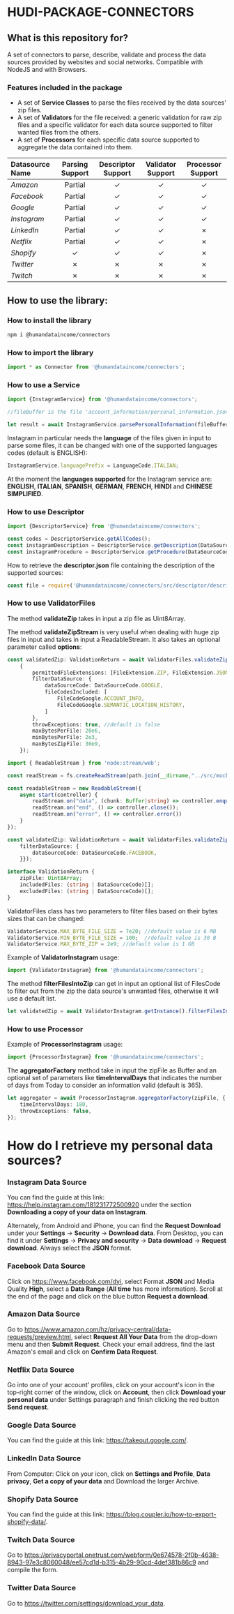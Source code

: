 # HUDI-PACKAGE-CONNECTORS

## What is this repository for?
A set of connectors to parse, describe, validate and process the data sources provided by websites and social networks. Compatible with NodeJS and with Browsers.

### Features included in the package
- A set of **Service Classes** to parse the files received by the data sources' zip files.
- A set of **Validators** for the file received: a generic validation for raw zip files and a specific validator for each data source supported to filter wanted files from the others.
- A set of **Processors** for each specific data source supported to aggregate the data contained into them.


| Datasource Name | Parsing Support | Descriptor Support |  Validator Support   |    Processor Support    |
|:----------------|:---------------:|:------------------:|:--------------------:|:-----------------------:|
| *Amazon*        |     Partial     |      &check;       |       &check;        |         &check;         |
| *Facebook*      |     Partial     |      &check;       |       &check;        |         &check;         |
| *Google*        |     Partial     |      &check;       |       &check;        |         &check;         |
| *Instagram*     |     Partial     |      &check;       |       &check;        |         &check;         |
| *LinkedIn*      |     Partial     |      &check;       |       &check;        |         &cross;         |
| *Netflix*       |     Partial     |      &check;       |       &check;        |         &cross;         |
| *Shopify*       |     &check;     |      &check;       |       &check;        |         &cross;         |
| *Twitter*       |     &cross;     |      &cross;       |       &cross;        |         &cross;         |
| *Twitch*        |     &cross;     |      &cross;       |       &cross;        |         &cross;         |

## How to use the library:
### How to install the library
```sh
npm i @humandataincome/connectors
```
### How to import the library
```ts
import * as Connector from '@humandataincome/connectors';
```

### How to use a Service
```ts
import {InstagramService} from '@humandataincome/connectors';
```
```ts
//fileBuffer is the file 'account_information/personal_information.json' into the Instagram data source, as Buffer

let result = await InstagramService.parsePersonalInformation(fileBuffer);
```
Instagram in particular needs the **language** of the files given in input to parse some files, it can be changed with one of the supported languages codes (default is ENGLISH):
```ts
InstagramService.languagePrefix = LanguageCode.ITALIAN;
```
At the moment the **languages supported** for the Instagram service are: **ENGLISH**, **ITALIAN**, **SPANISH**, **GERMAN**, **FRENCH**, **HINDI** and **CHINESE SIMPLIFIED**.


### How to use Descriptor
```ts
import {DescriptorService} from '@humandataincome/connectors';
```
```ts
const codes = DescriptorService.getAllCodes();
const instagramDescription = DescriptorService.getDescription(DataSourceCode.INSTAGRAM);
const instagramProcedure = DescriptorService.getProcedure(DataSourceCode.SHOPIFY_CUSTOMERS, LanguageCode.ENGLISH, RetrievingProcedureType.DESKTOP);
```
How to retrieve the **descriptor.json** file containing the description of the supported sources:
```ts
const file = require('@humandataincome/connectors/src/descriptor/descriptor.json');
```

### How to use ValidatorFiles
The method **validateZip** takes in input a zip file as Uint8Array.

The method **validateZipStream** is very useful when dealing with huge zip files in input and takes in input a ReadableStream.
It also takes an optional parameter called **options**:
```ts
const validatedZip: ValidationReturn = await ValidatorFiles.validateZip(zipFile,
    {
        permittedFileExtensions: [FileExtension.ZIP, FileExtension.JSON, FileExtension.CSV, FileExtension.HTML],
        filterDataSource: {
            dataSourceCode: DataSourceCode.GOOGLE,
            fileCodesIncluded: [
                FileCodeGoogle.ACCOUNT_INFO,
                FileCodeGoogle.SEMANTIC_LOCATION_HISTORY,
            ]
        },
        throwExceptions: true, //default is false
        maxBytesPerFile: 20e6,
        minBytesPerFile: 2e3,
        maxBytesZipFile: 30e9,
    });
```
```ts
import { ReadableStream } from 'node:stream/web';

const readStream = fs.createReadStream(path.join(__dirname,"../src/mock/datasource zip files/facebook.zip"));

const readableStream = new ReadableStream({
    async start(controller) {
        readStream.on("data", (chunk: Buffer|string) => controller.enqueue(chunk));
        readStream.on("end", () => controller.close());
        readStream.on("error", () => controller.error())
    }
});

const validatedZip: ValidationReturn = await ValidatorFiles.validateZipStream(readableStream, {
    filterDataSource: {
        dataSourceCode: DataSourceCode.FACEBOOK,
    }});
```
```ts
interface ValidationReturn {
    zipFile: Uint8Array;
    includedFiles: (string | DataSourceCode)[];
    excludedFiles: (string | DataSourceCode)[];
}
```
ValidatorFiles class has two parameters to filter files based on their bytes sizes that can be changed:
```ts
ValidatorService.MAX_BYTE_FILE_SIZE = 7e20; //default value is 6 MB
ValidatorService.MIN_BYTE_FILE_SIZE = 100;  //default value is 30 B
ValidatorService.MAX_BYTE_ZIP = 2e9; //default value is 1 GB
```

Example of **ValidatorInstagram** usage:
```ts
import {ValidatorInstagram} from '@humandataincome/connectors';
```

The method **filterFilesIntoZip** can get in input an optional list of FilesCode to filter out from the zip the data source's unwanted files, otherwise it will use a default list.
```ts
let validatedZip = await ValidatorInstagram.getInstance().filterFilesIntoZip(zipFile);
```


### How to use Processor
Example of **ProcessorInstagram** usage: 
```ts
import {ProcessorInstagram} from '@humandataincome/connectors';
```
The **aggregatorFactory** method take in input the zipFile as Buffer and an optional set of parameters like **timeIntervalDays** that indicates the number of days from Today to consider an information valid (default is 365).
```ts
let aggregator = await ProcessorInstagram.aggregatorFactory(zipFile, {
    timeIntervalDays: 180,
    throwExceptions: false,
});
```

# How do I retrieve my personal data sources?

### Instagram Data Source
You can find the guide at this link: https://help.instagram.com/181231772500920 under the section **Downloading a copy of your data on Instagram**.

Alternately, from Android and iPhone, you can find the **Request Download** under your **Settings** -> **Security** -> **Download data**. From Desktop, you can find it under **Settings** -> **Privacy and security**
-> **Data download** -> **Request download**.
Always select the **JSON** format.

### Facebook Data Source
Click on https://www.facebook.com/dyi, select Format **JSON** and Media Quality **High**, select a **Data Range** (**All time** has more information). Scroll at the end of the page and click on the blue button **Request a download**.

### Amazon Data Source
Go to https://www.amazon.com/hz/privacy-central/data-requests/preview.html, select **Request All Your Data** from the drop-down menu and then **Submit Request**. Check your email address, find the last Amazon's email and click on **Confirm Data Request**.

### Netflix Data Source
Go into one of your account' profiles, click on your account's icon in the top-right corner of the window, click on **Account**, then click **Download your personal data** under Settings paragraph and finish clicking the red button **Send request**.

### Google Data Source
You can find the guide at this link: https://takeout.google.com/.

### LinkedIn Data Source
From Computer: Click on your icon, click on **Settings and Profile**, **Data privacy**, **Get a copy of your data** and Download the larger Archive.

### Shopify Data Source
You can find the guide at this link: https://blog.coupler.io/how-to-export-shopify-data/.

### Twitch Data Source
Go to https://privacyportal.onetrust.com/webform/0e674578-2f0b-4638-8943-97e3c8060048/ee57cd1d-b315-4b29-90cd-4def381b86c9 and compile the form.

### Twitter Data Source
Go to https://twitter.com/settings/download_your_data.

